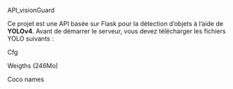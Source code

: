 API_visionGuard

Ce projet est une API basée sur Flask pour la détection d’objets à l’aide de **YOLOv4**.
Avant de démarrer le serveur, vous devez télécharger les fichiers YOLO suivants :


Cfg


Weigths (246Mo)


Coco names
